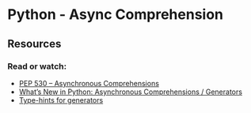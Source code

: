 # Python - Async Comprehension

## Resources

### Read or watch:

- [PEP 530 – Asynchronous Comprehensions](https://intranet.aluswe.com/rltoken/UFCR8qW3nHmEDZZaHqXL7Q)
- [What’s New in Python: Asynchronous Comprehensions / Generators](https://intranet.aluswe.com/rltoken/PAGwxZUyVGBR8EMFGGNnGg)
- [Type-hints for generators](https://intranet.aluswe.com/rltoken/SAxOMI925qJrJVGmZ0JBNw)
